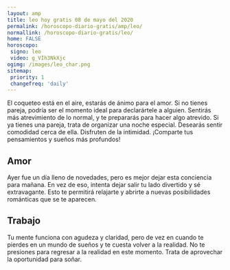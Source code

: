 ```yaml
---
layout: amp
title: leo hoy gratis 08 de mayo del 2020 
permalink: /horoscopo-diario-gratis/amp/leo/
normallink: /horoscopo-diario-gratis/leo/
home: FALSE
horoscopo:
 signo: leo
 video: g_VIh3NkXjc
ogimg: /images/leo_char.png
sitemap:
 priority: 1
 changefreq: 'daily'
---
```



El coqueteo está en el aire, estarás de ánimo para el amor. Si no tienes pareja, podría ser el momento ideal para declarártele a alguien. Sentirás más atrevimiento de lo normal, y te prepararás para hacer algo atrevido. Si ya tienes una pareja, trata de organizar una noche especial. Desearás sentir comodidad cerca de ella. Disfruten de la intimidad. ¡Comparte tus pensamientos y sueños más profundos!

## Amor

Ayer fue un día lleno de novedades, pero es mejor dejar esta conciencia para mañana. En vez de eso, intenta dejar salir tu lado divertido y sé extravagante. Esto te permitirá relajarte y abrirte a nuevas posibilidades románticas que se te aparecen.

## Trabajo

Tu mente funciona con agudeza y claridad, pero de vez en cuando te pierdes en un mundo de sueños y te cuesta volver a la realidad. No te presiones para regresar a la realidad en este momento. Trata de aprovechar la oportunidad para soñar.